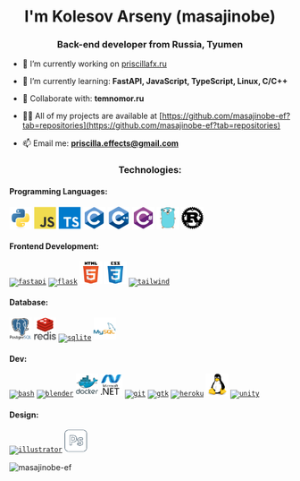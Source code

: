 <h1 align="center">I'm Kolesov Arseny (masajinobe)</h1>
<h3 align="center">Back-end developer from Russia, Tyumen</h3>

- 🔭 I’m currently working on [priscillafx.ru](https://github.com/masajinobe-ef/priscillafx-website)

- 🌱 I’m currently learning: **FastAPI, JavaScript, TypeScript, Linux, C/C++**

- 👯 Collaborate with: **temnomor.ru**

- 👨‍💻 All of my projects are available at [https://github.com/masajinobe-ef?tab=repositories](https://github.com/masajinobe-ef?tab=repositories)

- 📫 Email me: **priscilla.effects@gmail.com**


<h3 align="center">Technologies:</h3>

<h4 align="left">Programming Languages:</h4>
<a href="https://www.python.org" target="_blank" rel="noreferrer">
<code><img src="https://raw.githubusercontent.com/devicons/devicon/master/icons/python/python-original.svg" alt="python" width="40" height="40"/></code></a>
<a href="https://developer.mozilla.org/en-US/docs/Web/JavaScript" target="_blank" rel="noreferrer">
<code><img src="https://raw.githubusercontent.com/devicons/devicon/master/icons/javascript/javascript-original.svg" alt="javascript" width="40" height="40"/></code></a>
<a href="https://www.typescriptlang.org/" target="_blank" rel="noreferrer">
<code><img src="https://raw.githubusercontent.com/devicons/devicon/master/icons/typescript/typescript-original.svg" alt="typescript" width="40" height="40"/></code></a>
<a href="https://www.cprogramming.com/" target="_blank" rel="noreferrer">
<code><img src="https://raw.githubusercontent.com/devicons/devicon/master/icons/c/c-original.svg" alt="c" width="40" height="40"/></code></a>
<a href="https://www.w3schools.com/cpp/" target="_blank" rel="noreferrer">
<code><img src="https://raw.githubusercontent.com/devicons/devicon/master/icons/cplusplus/cplusplus-original.svg" alt="cplusplus" width="40" height="40"/></code></a>
<a href="https://www.w3schools.com/cs/" target="_blank" rel="noreferrer">
<code><img src="https://raw.githubusercontent.com/devicons/devicon/master/icons/csharp/csharp-original.svg" alt="csharp" width="40" height="40"/></code></a>
<a href="https://golang.org" target="_blank" rel="noreferrer">
<code><img src="https://raw.githubusercontent.com/devicons/devicon/master/icons/go/go-original.svg" alt="go" width="40" height="40"/></code></a>
<a href="https://www.rust-lang.org" target="_blank" rel="noreferrer">
<code><img style="background-color: #fff" src="https://raw.githubusercontent.com/devicons/devicon/master/icons/rust/rust-original.svg" alt="rust" width="40" height="40"/></code></a>

<h4 align="left">Frontend Development:</h4>
<a href="https://fastapi.tiangolo.com/" target="_blank" rel="noreferrer">
<code><img src="https://fastapi.tiangolo.com/img/icon-white.svg" alt="fastapi" width="40" height="40"/></code></a>
<a href="https://flask.palletsprojects.com/" target="_blank" rel="noreferrer">
<code><img style="background-color: #fff" src="https://www.vectorlogo.zone/logos/pocoo_flask/pocoo_flask-icon.svg" alt="flask" width="40" height="40"/></code></a>
<a href="https://www.w3.org/html/" target="_blank" rel="noreferrer">
<code><img src="https://raw.githubusercontent.com/devicons/devicon/master/icons/html5/html5-original-wordmark.svg" alt="html5" width="40" height="40"/></code></a>
<a href="https://www.w3schools.com/css/" target="_blank" rel="noreferrer">
<code><img src="https://raw.githubusercontent.com/devicons/devicon/master/icons/css3/css3-original-wordmark.svg" alt="css3" width="40" height="40"/></code></a>
<a href="https://tailwindcss.com/" target="_blank" rel="noreferrer">
<code><img src="https://www.vectorlogo.zone/logos/tailwindcss/tailwindcss-icon.svg" alt="tailwind" width="40" height="40"/></code></a>

<h4 align="left">Database:</h4>
<a href="https://www.postgresql.org" target="_blank" rel="noreferrer">
<code><img src="https://raw.githubusercontent.com/devicons/devicon/master/icons/postgresql/postgresql-original-wordmark.svg" alt="postgresql" width="40" height="40"/></code></a>
<a href="https://redis.io" target="_blank" rel="noreferrer">
<code><img src="https://raw.githubusercontent.com/devicons/devicon/master/icons/redis/redis-original-wordmark.svg" alt="redis" width="40" height="40"/></code></a>
<a href="https://www.sqlite.org/" target="_blank" rel="noreferrer">
<code><img src="https://www.vectorlogo.zone/logos/sqlite/sqlite-icon.svg" alt="sqlite" width="40" height="40"/></code></a>
<a href="https://www.mysql.com/" target="_blank" rel="noreferrer">
<code><img src="https://raw.githubusercontent.com/devicons/devicon/master/icons/mysql/mysql-original-wordmark.svg" alt="mysql" width="40" height="40"/></code></a>

<h4 align="left">Dev:</h4>
<a href="https://www.gnu.org/software/bash/" target="_blank" rel="noreferrer">
<code><img style="background-color: #fff" src="https://www.vectorlogo.zone/logos/gnu_bash/gnu_bash-icon.svg" alt="bash" width="40" height="40"/></code></a>
<a href="https://www.blender.org/" target="_blank" rel="noreferrer">
<code><img src="https://download.blender.org/branding/community/blender_community_badge_white.svg" alt="blender" width="40" height="40"/></code></a>
<a href="https://www.docker.com/" target="_blank" rel="noreferrer">
<code><img src="https://raw.githubusercontent.com/devicons/devicon/master/icons/docker/docker-original-wordmark.svg" alt="docker" width="40" height="40"/></code></a>
<a href="https://dotnet.microsoft.com/" target="_blank" rel="noreferrer">
<code><img style="background-color: #fff" src="https://raw.githubusercontent.com/devicons/devicon/master/icons/dot-net/dot-net-original-wordmark.svg" alt="dotnet" width="40" height="40"/></code></a>
<a href="https://git-scm.com/" target="_blank" rel="noreferrer">
<code><img src="https://www.vectorlogo.zone/logos/git-scm/git-scm-icon.svg" alt="git" width="40" height="40"/></code></a>
<a href="https://www.gtk.org/" target="_blank" rel="noreferrer">
<code><img src="https://upload.wikimedia.org/wikipedia/commons/7/71/GTK_logo.svg" alt="gtk" width="40" height="40"/></code></a>
<a href="https://heroku.com" target="_blank" rel="noreferrer">
<code><img src="https://www.vectorlogo.zone/logos/heroku/heroku-icon.svg" alt="heroku" width="40" height="40"/></code></a>
<a href="https://www.linux.org/" target="_blank" rel="noreferrer">
<code><img src="https://raw.githubusercontent.com/devicons/devicon/master/icons/linux/linux-original.svg" alt="linux" width="40" height="40"/></code></a>
<a href="https://unity.com/" target="_blank" rel="noreferrer">
<code><img style="background-color: #fff" src="https://www.vectorlogo.zone/logos/unity3d/unity3d-icon.svg" alt="unity" width="40" height="40"/></code></a>

<h4 align="left">Design:</h4>
<a href="https://www.adobe.com/in/products/illustrator.html" target="_blank" rel="noreferrer"> 
<code><img src="https://www.vectorlogo.zone/logos/adobe_illustrator/adobe_illustrator-icon.svg" alt="illustrator" width="40" height="40"/></code></a> 
<a href="https://www.photoshop.com/en" target="_blank" rel="noreferrer">
<code><img style="background-color: #fff" src="https://raw.githubusercontent.com/devicons/devicon/master/icons/photoshop/photoshop-line.svg" alt="photoshop" width="40" height="40"/></code></a>


<p><img align="left" src="https://github-readme-stats.vercel.app/api/top-langs?username=masajinobe-ef&show_icons=true&locale=en&layout=donut" alt="masajinobe-ef" /></p>
